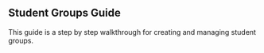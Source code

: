## Student Groups Guide

This guide is a step by step walkthrough for creating and managing student groups.

